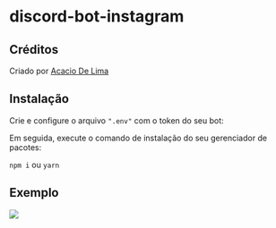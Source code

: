 # discord-bot-instagram

## Créditos

Criado por [Acacio De Lima](https://twitter.com/limadeacacio)

## Instalação

Crie e configure o arquivo ```".env"``` com o token do seu bot:

Em seguida, execute o comando de instalação do seu gerenciador de pacotes:

```npm i``` ou ```yarn```

## Exemplo

![](https://i.imgur.com/5IHyF3p.png)
